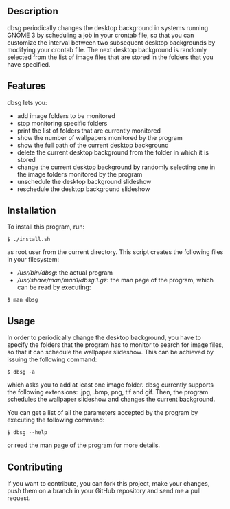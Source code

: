 ## Description

dbsg periodically changes the desktop background in systems
running GNOME 3 by scheduling a job in your crontab file, so
that you can customize the interval between two subsequent
desktop backgrounds by modifying your crontab file. The next
desktop background is randomly selected from the list of image
files that are stored in the folders that you have specified.

## Features

dbsg lets you:

* add image folders to be monitored
* stop monitoring specific folders
* print the list of folders that are currently monitored
* show the number of wallpapers monitored by the program
* show the full path of the current desktop background
* delete the current desktop background from the folder in which
it is stored
* change the current desktop background by randomly selecting one
in the image folders monitored by the program
* unschedule the desktop background slideshow
* reschedule the desktop background slideshow

## Installation

To install this program, run:

    $ ./install.sh

as root user from the current directory. This script creates the
following files in your filesystem:

* */usr/bin/dbsg*: the actual program
* */usr/share/man/man1/dbsg.1.gz*: the man page of the program,
which can be read by executing:

```
$ man dbsg
```

## Usage

In order to periodically change the desktop background, you have
to specify the folders that the program has to monitor to search
for image files, so that it can schedule the wallpaper slideshow.
This can be achieved by issuing the following command:

    $ dbsg -a

which asks you to add at least one image folder.
dbsg currently supports the following extensions: .jpg, .bmp,
png, tif and gif. Then, the program schedules the wallpaper
slideshow and changes the current background.	

You can get a list of all the parameters accepted by the
program by executing the following command:

    $ dbsg --help

or read the man page of the program for more details.

## Contributing

If you want to contribute, you can fork this project, make
your changes, push them on a branch in your GitHub repository
and send me a pull request.
